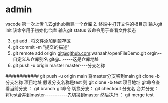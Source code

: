 # admin
vscode  第一次上传
1.去github新建一个仓库
2. 终端中打开文件的根目录
   输入git init 该命令用于初始化仓库 
   输入git status  该命令用于查看文件状态
   
3. git add .     将文件添加到暂存区
4. git commit -m "提交的描述"
5. git remote add origin git@github.com:wahaah/openFileDemo.git     orgin--自定义从仓库别名       git@...-----这是仓库地址
6. git push -u origin master              master----分支名称


############
git push -u origin main            将master分支移到main
git clone -b 分支名称  项目地址
假设分支名称是test 则
git clone -b test 项目地址
 git命令查看当前分支  ：  git  branch
 git命令 切换分支：       git checkout 分支名
 合并分支：               将test合并到master-----------先切换到master  然后执行 ： git merge test
 



